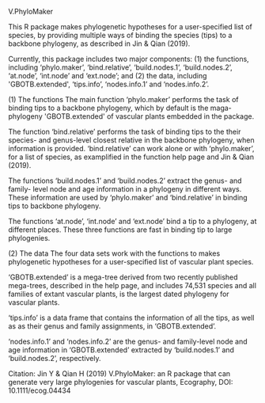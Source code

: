 V.PhyloMaker

This R package makes phylogenetic hypotheses for a user-specified list of species, by providing multiple ways of binding the species (tips) to a backbone phylogeny, as described in Jin & Qian (2019).

Currently, this package includes two major components: (1) the functions, including ‘phylo.maker’, ‘bind.relative’, ‘build.nodes.1’, ‘build.nodes.2’, ‘at.node’, ‘int.node’ and ‘ext.node’; and (2) the data, including 'GBOTB.extended', ‘tips.info’, ‘nodes.info.1’ and ‘nodes.info.2’.

(1) The functions
The main function ‘phylo.maker’ performs the task of binding tips to a backbone phylogeny, which by default is the maga-phylogeny 'GBOTB.extended' of vascular plants embedded in the package.

The function ‘bind.relative’ performs the task of binding tips to the their species- and genus-level closest relative in the backbone phylogeny, when information is provided. ‘bind.relative’ can work alone or with ‘phylo.maker’, for a list of species, as examplified in the function help page and Jin & Qian (2019).

The functions ‘build.nodes.1’ and ‘build.nodes.2’ extract the genus- and family- level node and age information in a phylogeny in different ways. These information are used by ‘phylo.maker’ and ‘bind.relative’ in binding tips to backbone phylogeny.

The functions ‘at.node’, ‘int.node’ and ‘ext.node’ bind a tip to a phylogeny, at different places. These three functions are fast in binding tip to large phylogenies.

(2) The data
The four data sets work with the functions to makes phylogenetic hypotheses for a user-specified list of vascular plant species. 

‘GBOTB.extended’ is a mega-tree derived from two recently published mega-trees, described in the help page, and includes 74,531 species and all families of extant vascular plants, is the largest dated phylogeny for vascular plants.

‘tips.info’ is a data frame that contains the information of all the tips, as well as as their genus and family assignments, in ‘GBOTB.extended’.

‘nodes.info.1’ and ‘nodes.info.2’ are the genus- and family-level node and age information in ‘GBOTB.extended’ extracted by ‘build.nodes.1’ and ‘build.nodes.2’, respectively.

Citation:
Jin Y & Qian H (2019) V.PhyloMaker: an R package that can generate very large phylogenies for vascular plants, Ecography, DOI: 10.1111/ecog.04434
